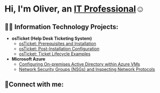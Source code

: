 # <h1>Hi, I'm Oliver, an <a href="https://linkedin.com/in/olivermartinezdiaz14">IT Professional</a>☺</h1>

<h2>👨‍💻 Information Technology Projects:</h2>

- <b>osTicket (Help Desk Ticketing System)</b>
  - [osTicket: Prerequisites and Installation](https://github.com/olivermartinezdiaz/osticket-prereqs)
  - [osTicket: Post-Installation Configuration](https://github.com/olivermartinezdiaz/post-install-config)
  - [osTicket: Ticket Lifecycle Examples](https://github.com/olivermartinezdiaz/ticket-lifecycle)
- <b>Microsoft Azure</b>
  - [Configuring On-premises Active Directory within Azure VMs](https://github.com/olivermartinezdiaz/configure-ad)
  - [Network Security Groups (NSGs) and Inspecting Network Protocols](https://github.com/olivermartinezdiaz/azure-network-protocols)

<h2>🤳Connect with me:</h2>





[linkedin]: https://linkedin.com/in/olivermartinezdiaz14
